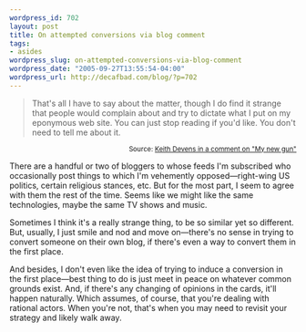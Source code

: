 ```yaml
--- 
wordpress_id: 702
layout: post
title: On attempted conversions via blog comment
tags: 
- asides
wordpress_slug: on-attempted-conversions-via-blog-comment
wordpress_date: "2005-09-27T13:55:54-04:00"
wordpress_url: http://decafbad.com/blog/?p=702
---
```

> That's all I have to say about the matter, though I do find it strange that people would complain about and try to dictate what I put on my eponymous web site. You can just stop reading if you'd like. You don't need to tell me about it.

<small style="display: block;
text-align: right">Source: [Keith Devens in a comment on "My new gun"](http://keithdevens.com/weblog/archive/2005/Sep/27/my-gun#comment8358)</small>

There are a handful or two of bloggers to whose feeds I'm subscribed who occasionally post things to which I'm vehemently opposed—right-wing US politics, certain religious stances, etc.  But for the most part, I seem to agree with them the rest of the time.  Seems like we might like the same technologies, maybe the same TV shows and music.

Sometimes I think it's a really strange thing, to be so similar yet so different.  But, usually, I just smile and nod and move on—there's no sense in trying to convert someone on their own blog, if there's even a way to convert them in the first place.

And besides, I don't even like the idea of trying to induce a conversion in the first place—best thing to do is just meet in peace on whatever common grounds exist.  And, if there's any changing of opinions in the cards, it'll happen naturally.  Which assumes, of course, that you're dealing with rational actors.  When you're not, that's when you may need to revisit your strategy and likely walk away.
